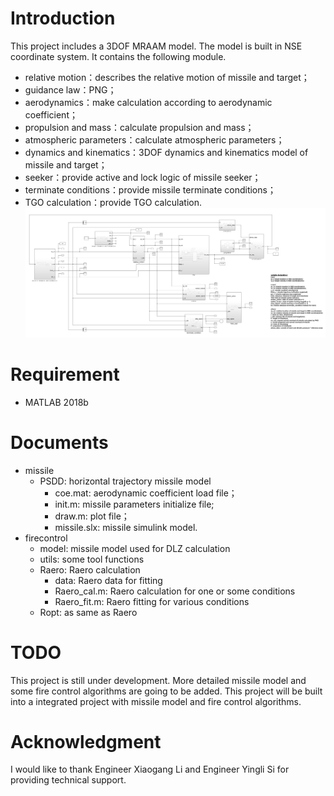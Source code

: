 # Introduction
This project includes a 3DOF MRAAM model. The model is built in NSE coordinate system. It contains the following module.
* relative motion：describes the relative motion of missile and target；
* guidance law：PNG；
* aerodynamics：make calculation according to aerodynamic coefficient；
* propulsion and mass：calculate propulsion and mass；
* atmospheric parameters：calculate atmospheric parameters；
* dynamics and kinematics：3DOF dynamics and kinematics model of missile and target；
* seeker：provide active and lock logic of missile seeker；
* terminate conditions：provide missile terminate conditions；
* TGO calculation：provide TGO calculation.
![missile simulink model](https://github.com/YangShengqi/Javelin/blob/master/img/simulink_model.PNG)

# Requirement
* MATLAB 2018b 

# Documents
* missile
   * PSDD: horizontal trajectory missile model   
      * coe.mat: aerodynamic coefficient load file；
	  * init.m: missile parameters initialize file;
      * draw.m: plot file；
      * missile.slx: missile simulink model.
* firecontrol
   * model: missile model used for DLZ calculation
   * utils: some tool functions
   * Raero: Raero calculation
      * data: Raero data for fitting
	  * Raero_cal.m: Raero calculation for one or some conditions
	  * Raero_fit.m: Raero fitting for various conditions
   * Ropt: as same as Raero
   
# TODO
This project is still under development. More detailed missile model and some fire control algorithms are going to be added. 
This project will be built into a integrated project with missile model and fire control algorithms.

# Acknowledgment
I would like to thank Engineer Xiaogang Li and Engineer Yingli Si for providing technical support.
